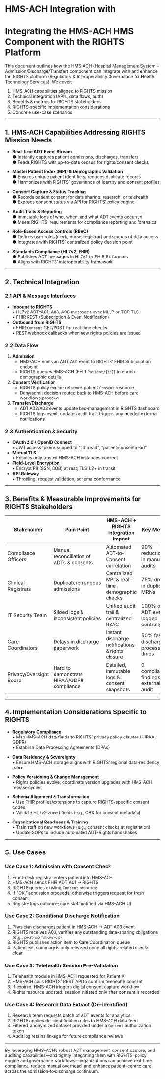 # HMS-ACH Integration with 

# Integrating the HMS-ACH HMS Component with the RIGHTS Platform

This document outlines how the HMS-ACH (Hospital Management System – Admission/Discharge/Transfer) component can integrate with and enhance the RIGHTS platform (Regulatory & Interoperability Governance for Health Technology Services). We cover:

1. HMS-ACH capabilities aligned to RIGHTS mission  
2. Technical integration (APIs, data flows, auth)  
3. Benefits & metrics for RIGHTS stakeholders  
4. RIGHTS-specific implementation considerations  
5. Concrete use-case scenarios  

---

## 1. HMS-ACH Capabilities Addressing RIGHTS Mission Needs

- **Real-time ADT Event Stream**  
  ● Instantly captures patient admissions, discharges, transfers  
  ● Feeds RIGHTS with up-to-date census for rights/consent checks  

- **Master Patient Index (MPI) & Demographic Validation**  
  ● Ensures unique patient identifiers, reduces duplicate records  
  ● Harmonizes with RIGHTS’ governance of identity and consent profiles  

- **Consent Capture & Status Tracking**  
  ● Records patient consent for data sharing, research, or telehealth  
  ● Exposes consent status via API for RIGHTS’ policy engine  

- **Audit Trails & Reporting**  
  ● Immutable logs of who, when, and what ADT events occurred  
  ● Meets RIGHTS’ requirements for compliance reporting and forensics  

- **Role-Based Access Controls (RBAC)**  
  ● Defines user roles (clerk, nurse, registrar) and scopes of data access  
  ● Integrates with RIGHTS’ centralized policy decision point  

- **Standards Compliance (HL7v2, FHIR)**  
  ● Publishes ADT messages in HL7v2 or FHIR R4 formats  
  ● Aligns with RIGHTS’ interoperability framework  

---

## 2. Technical Integration

### 2.1 API & Message Interfaces

- **Inbound to RIGHTS**  
  • HL7v2 ADT^A01, A03, A08 messages over MLLP or TCP TLS  
  • FHIR REST (Subscription & Event Notification)  
- **Outbound from RIGHTS**  
  • FHIR `Consent` GET/POST for real-time checks  
  • REST webhook callbacks when new rights policies are issued  

### 2.2 Data Flow

1. **Admission**  
   - HMS-ACH emits an ADT A01 event to RIGHTS’ FHIR Subscription endpoint  
   - RIGHTS queries HMS-ACH (FHIR `Patient/{id}`) to enrich demographic details  
2. **Consent Verification**  
   - RIGHTS policy engine retrieves patient `Consent` resource  
   - Deny/admit decision routed back to HMS-ACH before care workflows proceed  
3. **Transfer/Discharge**  
   - ADT A02/A03 events update bed‐management in RIGHTS dashboard  
   - RIGHTS logs event, updates audit trail, triggers any needed external notifications  

### 2.3 Authentication & Security

- **OAuth 2.0 / OpenID Connect**  
  • JWT access tokens scoped to “adt:read”, “patient:consent:read”  
- **Mutual TLS**  
  • Ensures only trusted HMS-ACH instances connect  
- **Field-Level Encryption**  
  • Encrypt PII (SSN, DOB) at rest; TLS 1.2+ in transit  
- **API Gateway**  
  • Throttling, request validation, schema conformance  

---

## 3. Benefits & Measurable Improvements for RIGHTS Stakeholders

| Stakeholder                | Pain Point                               | HMS-ACH + RIGHTS Integration Impact               | Key Metric                              |
|----------------------------|------------------------------------------|---------------------------------------------------|-----------------------------------------|
| Compliance Officers        | Manual reconciliation of ADTs & consents | Automated ADT‐to‐Consent correlation                | 90% reduction in manual audits          |
| Clinical Registrars        | Duplicate/erroneous admissions           | Centralized MPI & real-time demographic checks     | 75% drop in duplicate MRNs              |
| IT Security Team           | Siloed logs & inconsistent policies      | Unified audit trail & centralized RBAC            | 100% of ADT events logged centrally     |
| Care Coordinators          | Delays in discharge paperwork            | Instant discharge notifications & rights closure   | 50% faster discharge processing times   |
| Privacy/Oversight Board    | Hard to demonstrate HIPAA/GDPR compliance| Detailed, immutable logs & consent snapshots       | 0 compliance findings in external audit |

---

## 4. Implementation Considerations Specific to RIGHTS

- **Regulatory Compliance**  
  • Map HMS-ACH data fields to RIGHTS’ privacy policy clauses (HIPAA, GDPR)  
  • Establish Data Processing Agreements (DPAs)  

- **Data Residency & Sovereignty**  
  • Ensure HMS-ACH storage aligns with RIGHTS’ regional data-residency rules  

- **Policy Versioning & Change Management**  
  • Rights policies evolve; coordinate version upgrades with HMS-ACH release cycles  

- **Schema Alignment & Transformation**  
  • Use FHIR profiles/extensions to capture RIGHTS-specific consent codes  
  • Validate HL7v2 zoned fields (e.g., OBX for consent metadata)  

- **Organizational Readiness & Training**  
  • Train staff on new workflows (e.g., consent checks at registration)  
  • Update SOPs to include automated ADT-Rights handshakes  

---

## 5. Use Cases

### Use Case 1: Admission with Consent Check  
1. Front-desk registrar enters patient into HMS-ACH  
2. HMS-ACH sends FHIR ADT A01 → RIGHTS  
3. RIGHTS queries existing `Consent` resource  
4. If “OK,” admission proceeds; otherwise triggers request for fresh consent  
5. Registry logs outcome; care staff notified via HMS-ACH UI  

### Use Case 2: Conditional Discharge Notification  
1. Physician discharges patient in HMS-ACH → ADT A03 event  
2. RIGHTS receives A03, verifies any outstanding data-sharing obligations (e.g., post-op follow-up)  
3. RIGHTS publishes action item to Care Coordination queue  
4. Patient exit summary is only released once all rights-related checks clear  

### Use Case 3: Telehealth Session Pre-Validation  
1. Telehealth module in HMS-ACH requested for Patient X  
2. HMS-ACH calls RIGHTS’ REST API to confirm telehealth consent  
3. If expired, HMS-ACH triggers digital consent capture workflow  
4. Rights resource updated; session initiated only after consent is recorded  

### Use Case 4: Research Data Extract (De-identified)  
1. Research team requests batch of ADT events for analytics  
2. RIGHTS applies de-identification rules to HMS-ACH data feed  
3. Filtered, anonymized dataset provided under a `Consent` authorization token  
4. Audit log retains linkage for future compliance reviews  

---

By leveraging HMS-ACH’s robust ADT management, consent capture, and auditing capabilities—and tightly integrating them with RIGHTS’ policy engine and governance workflows—organizations can achieve real-time compliance, reduce manual overhead, and enhance patient-centric care across the admission‐to‐discharge continuum.